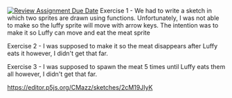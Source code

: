 [![Review Assignment Due Date](https://classroom.github.com/assets/deadline-readme-button-8d59dc4de5201274e310e4c54b9627a8934c3b88527886e3b421487c677d23eb.svg)](https://classroom.github.com/a/2m6ACNyG)
Exercise 1 - We had to write a sketch in which two sprites are drawn using functions. Unfortunately, I was not able to make so the luffy sprite will move with arrow keys. The intention was to make it so Luffy can move and eat the meat sprite

Exercise 2 - I was supposed to make it so the meat disappears after Luffy eats it however, I didn't get that far.

Exercise 3 - I was supposed to spawn the meat 5 times until Luffy eats them all however, I didn't get that far.

https://editor.p5js.org/CMazz/sketches/2cM19JIyK
